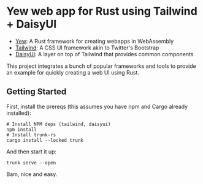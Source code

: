 # Yew web app for Rust using Tailwind + DaisyUI
* [Yew](https://yew.rs/): A Rust framework for creating webapps in WebAssembly
* [Tailwind](https://tailwindcss.com/): A CSS UI framework akin to Twitter's Bootstrap
* [DaisyUI](https://daisyui.com/): A layer on top of Tailwind that provides common components

This project integrates a bunch of popular frameworks and tools to provide an example for quickly creating a web UI using Rust.

## Getting Started
First, install the prereqs (this assumes you have npm and Cargo already installed):
```
# Install NPM deps (tailwind, daisyui)
npm install
# Install trunk-rs
cargo install --locked trunk
```

And then start it up:
```
trunk serve --open
```

Bam, nice and easy.
